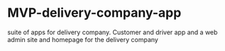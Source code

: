 # MVP-delivery-company-app
suite of apps for delivery company. Customer and driver app and a web admin site and homepage for the delivery company
